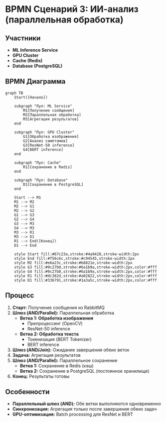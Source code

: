 # BPMN Сценарий 3: ИИ-анализ (параллельная обработка)

## Участники
- **ML Inference Service**
- **GPU Cluster**
- **Cache (Redis)**
- **Database (PostgreSQL)**

## BPMN Диаграмма

```mermaid
graph TB
    Start([Начало])
    
    subgraph "Пул: ML Service"
        M1[Получение сообщения]
        M2[Параллельная обработка]
        M3[Агрегация результатов]
    end
    
    subgraph "Пул: GPU Cluster"
        G1[Обработка изображения]
        G2[Анализ симптомов]
        G3[ResNet-50 inference]
        G4[BERT inference]
    end
    
    subgraph "Пул: Cache"
        R1[Сохранение в Redis]
    end
    
    subgraph "Пул: Database"
        D1[Сохранение в PostgreSQL]
    end
    
    Start --> M1
    M1 --> M2
    M2 --> G1
    M2 --> G2
    G1 --> G3
    G2 --> G4
    G3 --> M3
    G4 --> M3
    M3 --> R1
    M3 --> D1
    R1 --> End([Конец])
    D1 --> End
    
    style Start fill:#67c23a,stroke:#4a9428,stroke-width:2px
    style End fill:#f56c6c,stroke:#c94545,stroke-width:2px
    style M2 fill:#e6a23c,stroke:#b8821e,stroke-width:2px
    style G3 fill:#9c27b0,stroke:#6a1b9a,stroke-width:2px,color:#fff
    style G4 fill:#9c27b0,stroke:#6a1b9a,stroke-width:2px,color:#fff
    style R1 fill:#dc382d,stroke:#a02822,stroke-width:2px,color:#fff
    style D1 fill:#336791,stroke:#1a3a5c,stroke-width:2px,color:#fff
```

## Процесс

1. **Старт:** Получение сообщения из RabbitMQ
2. **Шлюз (AND/Parallel):** Параллельная обработка
   - **Ветка 1: Обработка изображения**
     - Препроцессинг (OpenCV)
     - ResNet-50 inference
   - **Ветка 2: Обработка текста**
     - Токенизация (BERT Tokenizer)
     - BERT inference
3. **Шлюз (AND/Join):** Ожидание завершения обеих веток
4. **Задача:** Агрегация результатов
5. **Шлюз (AND/Parallel):** Параллельное сохранение
   - **Ветка 1:** Сохранение в Redis (кэш)
   - **Ветка 2:** Сохранение в PostgreSQL (постоянное хранилище)
6. **Конец:** Результаты готовы

## Особенности
- **Параллельный шлюз (AND):** Обе ветки выполняются одновременно
- **Синхронизация:** Агрегация только после завершения обеих задач
- **GPU-оптимизация:** Batch processing для ResNet и BERT
